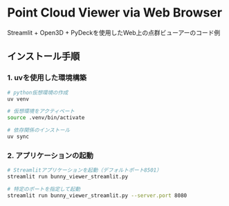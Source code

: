 # Point Cloud Viewer via Web Browser

Streamlit + Open3D + PyDeckを使用したWeb上の点群ビューアーのコード例

## インストール手順

### 1. uvを使用した環境構築

```bash
# python仮想環境の作成
uv venv

# 仮想環境をアクティベート
source .venv/bin/activate

# 依存関係のインストール
uv sync
```

### 2. アプリケーションの起動

```bash
# Streamlitアプリケーションを起動（デフォルトポート8501）
streamlit run bunny_viewer_streamlit.py

# 特定のポートを指定して起動
streamlit run bunny_viewer_streamlit.py --server.port 8080
```
